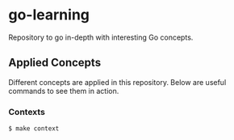 # go-learning

Repository to go in-depth with interesting Go concepts.

## Applied Concepts

Different concepts are applied in this repository. Below are useful commands to see them in action.

### Contexts

```
$ make context
```
